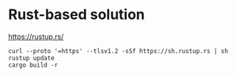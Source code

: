 # Rust-based solution

https://rustup.rs/

```
curl --proto '=https' --tlsv1.2 -sSf https://sh.rustup.rs | sh
rustup update
cargo build -r
```